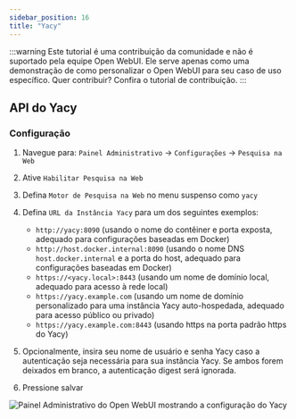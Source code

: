 ```yaml
---
sidebar_position: 16
title: "Yacy"
---
```


:::warning
Este tutorial é uma contribuição da comunidade e não é suportado pela equipe Open WebUI. Ele serve apenas como uma demonstração de como personalizar o Open WebUI para seu caso de uso específico. Quer contribuir? Confira o tutorial de contribuição.
:::

## API do Yacy

### Configuração

1. Navegue para: `Painel Administrativo` -> `Configurações` -> `Pesquisa na Web`
2. Ative `Habilitar Pesquisa na Web`
3. Defina `Motor de Pesquisa na Web` no menu suspenso como `yacy`
4. Defina `URL da Instância Yacy` para um dos seguintes exemplos:

    * `http://yacy:8090` (usando o nome do contêiner e porta exposta, adequado para configurações baseadas em Docker)
    * `http://host.docker.internal:8090` (usando o nome DNS `host.docker.internal` e a porta do host, adequado para configurações baseadas em Docker)
    * `https://<yacy.local>:8443` (usando um nome de domínio local, adequado para acesso à rede local)
    * `https://yacy.example.com` (usando um nome de domínio personalizado para uma instância Yacy auto-hospedada, adequado para acesso público ou privado)
    * `https://yacy.example.com:8443` (usando https na porta padrão https do Yacy)

5. Opcionalmente, insira seu nome de usuário e senha Yacy caso a autenticação seja necessária para sua instância Yacy. Se ambos forem deixados em branco, a autenticação digest será ignorada.
6. Pressione salvar

![Painel Administrativo do Open WebUI mostrando a configuração do Yacy](/images/tutorial_yacy.png)

